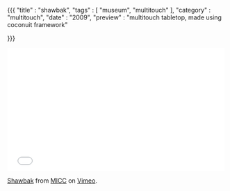 {{{
    "title"    : "shawbak",
    "tags"     : [ "museum", "multitouch" ],
    "category" : "multitouch",
    "date"     : "2009",
    "preview"  : "multitouch tabletop, made using coconuit framework"

}}}
<iframe src="//player.vimeo.com/video/10434647" width="500" height="283" frameborder="0" webkitallowfullscreen mozallowfullscreen allowfullscreen></iframe> <p><a href="http://vimeo.com/10434647">Shawbak</a> from <a href="http://vimeo.com/miccunifi">MICC</a> on <a href="https://vimeo.com">Vimeo</a>.</p>